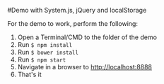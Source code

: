 #Demo with System.js, jQuery and localStorage

For the demo to work, perform the following:

1.   Open a Terminal/CMD to the folder of the demo
2.   Run `$ npm install`
3.   Run `$ bower install`
4.   Run `$ npm start`
5.   Navigate in a browser to [http://localhost:8888](http://localhost:8888)
6.   That's it 